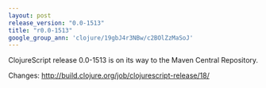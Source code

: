 ```yaml
---
layout: post
release_version: "0.0-1513"
title: "r0.0-1513"
google_group_ann: 'clojure/19gbJ4r3NBw/c2BOlZzMaSoJ'
---
```


ClojureScript release 0.0-1513 is on its way to the Maven Central Repository.

Changes: http://build.clojure.org/job/clojurescript-release/18/
